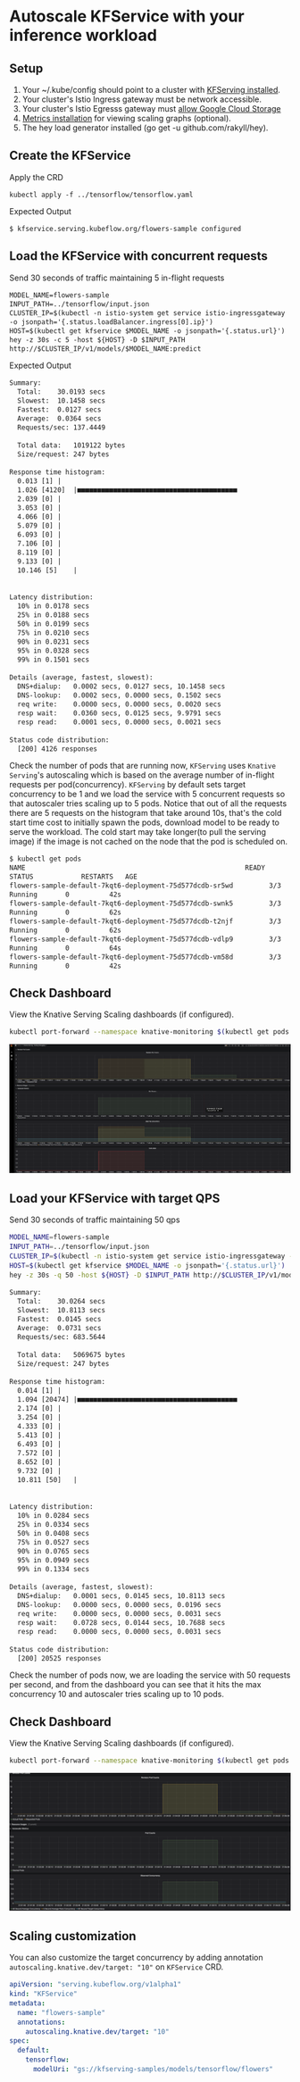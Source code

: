 
# Autoscale KFService with your inference workload
## Setup
1. Your ~/.kube/config should point to a cluster with [KFServing installed](https://github.com/kubeflow/kfserving/blob/master/docs/DEVELOPER_GUIDE.md#deploy-kfserving).
2. Your cluster's Istio Ingress gateway must be network accessible.
3. Your cluster's Istio Egresss gateway must [allow Google Cloud Storage](https://knative.dev/docs/serving/outbound-network-access/)
4. [Metrics installation](https://knative.dev/docs/serving/installing-logging-metrics-traces) for viewing scaling graphs (optional).
5. The hey load generator installed (go get -u github.com/rakyll/hey).

## Create the KFService
Apply the CRD
```
kubectl apply -f ../tensorflow/tensorflow.yaml 
```

Expected Output
```
$ kfservice.serving.kubeflow.org/flowers-sample configured
```

## Load the KFService with concurrent requests
Send 30 seconds of traffic maintaining 5 in-flight requests
```
MODEL_NAME=flowers-sample
INPUT_PATH=../tensorflow/input.json
CLUSTER_IP=$(kubectl -n istio-system get service istio-ingressgateway -o jsonpath='{.status.loadBalancer.ingress[0].ip}')
HOST=$(kubectl get kfservice $MODEL_NAME -o jsonpath='{.status.url}')
hey -z 30s -c 5 -host ${HOST} -D $INPUT_PATH http://$CLUSTER_IP/v1/models/$MODEL_NAME:predict
```
Expected Output
```shell
Summary:
  Total:	30.0193 secs
  Slowest:	10.1458 secs
  Fastest:	0.0127 secs
  Average:	0.0364 secs
  Requests/sec:	137.4449
  
  Total data:	1019122 bytes
  Size/request:	247 bytes

Response time histogram:
  0.013 [1]	|
  1.026 [4120]	|■■■■■■■■■■■■■■■■■■■■■■■■■■■■■■■■■■■■■■■■
  2.039 [0]	|
  3.053 [0]	|
  4.066 [0]	|
  5.079 [0]	|
  6.093 [0]	|
  7.106 [0]	|
  8.119 [0]	|
  9.133 [0]	|
  10.146 [5]	|


Latency distribution:
  10% in 0.0178 secs
  25% in 0.0188 secs
  50% in 0.0199 secs
  75% in 0.0210 secs
  90% in 0.0231 secs
  95% in 0.0328 secs
  99% in 0.1501 secs

Details (average, fastest, slowest):
  DNS+dialup:	0.0002 secs, 0.0127 secs, 10.1458 secs
  DNS-lookup:	0.0002 secs, 0.0000 secs, 0.1502 secs
  req write:	0.0000 secs, 0.0000 secs, 0.0020 secs
  resp wait:	0.0360 secs, 0.0125 secs, 9.9791 secs
  resp read:	0.0001 secs, 0.0000 secs, 0.0021 secs

Status code distribution:
  [200]	4126 responses
```
Check the number of pods that are running now, `KFServing` uses `Knative Serving`'s autoscaling which is based on the 
average number of in-flight requests per pod(concurrency). `KFServing` by default sets target concurrency to be 1 and we
load the service with 5 concurrent requests so that autoscaler tries scaling up to 5 pods. Notice that out of all the requests there are 
5 requests on the histogram that take around 10s, that's the cold start time cost to initially spawn the pods, download model to be ready
to serve the workload. The cold start may take longer(to pull the serving image) if the image is not cached on the node that the pod is scheduled on.
```
$ kubectl get pods
NAME                                                       READY   STATUS            RESTARTS   AGE
flowers-sample-default-7kqt6-deployment-75d577dcdb-sr5wd         3/3     Running       0          42s
flowers-sample-default-7kqt6-deployment-75d577dcdb-swnk5         3/3     Running       0          62s
flowers-sample-default-7kqt6-deployment-75d577dcdb-t2njf         3/3     Running       0          62s
flowers-sample-default-7kqt6-deployment-75d577dcdb-vdlp9         3/3     Running       0          64s
flowers-sample-default-7kqt6-deployment-75d577dcdb-vm58d         3/3     Running       0          42s
```

## Check Dashboard
View the Knative Serving Scaling dashboards (if configured).

```bash
kubectl port-forward --namespace knative-monitoring $(kubectl get pods --namespace knative-monitoring --selector=app=grafana  --output=jsonpath="{.items..metadata.name}") 3000
```

![scaling dashboard](scaling_debug.png)


## Load your KFService with target QPS
Send 30 seconds of traffic maintaining 50 qps
```bash
MODEL_NAME=flowers-sample
INPUT_PATH=../tensorflow/input.json
CLUSTER_IP=$(kubectl -n istio-system get service istio-ingressgateway -o jsonpath='{.status.loadBalancer.ingress[0].ip}')
HOST=$(kubectl get kfservice $MODEL_NAME -o jsonpath='{.status.url}')
hey -z 30s -q 50 -host ${HOST} -D $INPUT_PATH http://$CLUSTER_IP/v1/models/$MODEL_NAME:predict
```

```shell
Summary:
  Total:	30.0264 secs
  Slowest:	10.8113 secs
  Fastest:	0.0145 secs
  Average:	0.0731 secs
  Requests/sec:	683.5644
  
  Total data:	5069675 bytes
  Size/request:	247 bytes

Response time histogram:
  0.014 [1]	|
  1.094 [20474]	|■■■■■■■■■■■■■■■■■■■■■■■■■■■■■■■■■■■■■■■■
  2.174 [0]	|
  3.254 [0]	|
  4.333 [0]	|
  5.413 [0]	|
  6.493 [0]	|
  7.572 [0]	|
  8.652 [0]	|
  9.732 [0]	|
  10.811 [50]	|


Latency distribution:
  10% in 0.0284 secs
  25% in 0.0334 secs
  50% in 0.0408 secs
  75% in 0.0527 secs
  90% in 0.0765 secs
  95% in 0.0949 secs
  99% in 0.1334 secs

Details (average, fastest, slowest):
  DNS+dialup:	0.0001 secs, 0.0145 secs, 10.8113 secs
  DNS-lookup:	0.0000 secs, 0.0000 secs, 0.0196 secs
  req write:	0.0000 secs, 0.0000 secs, 0.0031 secs
  resp wait:	0.0728 secs, 0.0144 secs, 10.7688 secs
  resp read:	0.0000 secs, 0.0000 secs, 0.0031 secs

Status code distribution:
  [200]	20525 responses
```

Check the number of pods now, we are loading the service with 50 requests per second, and from the dashboard you can see
that it hits the max concurrency 10 and autoscaler tries scaling up to 10 pods.

## Check Dashboard
View the Knative Serving Scaling dashboards (if configured).

```bash
kubectl port-forward --namespace knative-monitoring $(kubectl get pods --namespace knative-monitoring --selector=app=grafana  --output=jsonpath="{.items..metadata.name}") 3000
```

![scaling dashboard](scaling_debug_qps.png)

## Scaling customization
You can also customize the target concurrency by adding annotation `autoscaling.knative.dev/target: "10"` on `KFService` CRD.
```yaml
apiVersion: "serving.kubeflow.org/v1alpha1"
kind: "KFService"
metadata:
  name: "flowers-sample"
  annotations:
    autoscaling.knative.dev/target: "10"
spec:
  default:
    tensorflow:
      modelUri: "gs://kfserving-samples/models/tensorflow/flowers"
```

